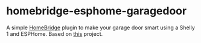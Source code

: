 # homebridge-esphome-garagedoor

A simple [HomeBridge](https://github.com/homebridge/homebridge) plugin to make your
garage door smart using a Shelly 1 and ESPHome. Based on [this](https://savjee.be/2020/06/make-garage-door-opener-smart-shelly-esphome-home-assistant/) project.
